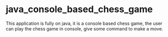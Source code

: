 # java_console_based_chess_game
This application is fully on java,
it is a console based chess game, the user can play the chess game in console, give some command to make a move.
